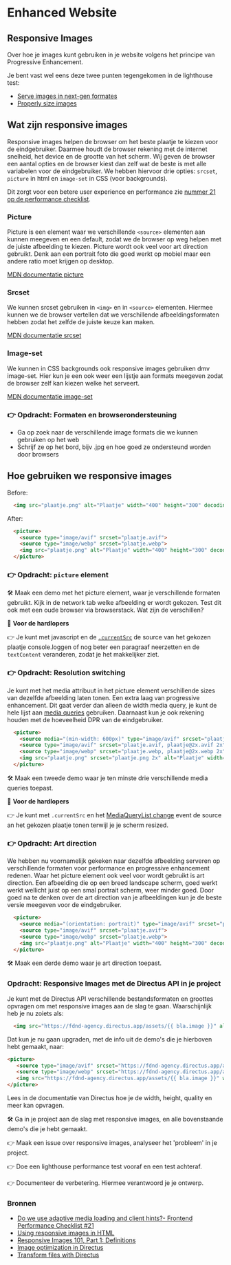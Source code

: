 # Enhanced Website

## Responsive Images
Over hoe je images kunt gebruiken in je website volgens het principe van Progressive Enhancement.

Je bent vast wel eens deze twee punten tegengekomen in de lighthouse test:
- [Serve images in next-gen formates](https://developer.chrome.com/docs/lighthouse/performance/uses-webp-images)
- [Properly size images](https://developer.chrome.com/docs/lighthouse/performance/uses-responsive-images)

## Wat zijn responsive images

Responsive images helpen de browser om het beste plaatje te kiezen voor de eindgebruiker. Daarmee houdt de browser rekening met de internet snelheid, het device en de grootte van het scherm. Wij geven de browser een aantal opties en de browser kiest dan zelf wat de beste is met alle variabelen voor de eindgebruiker. We hebben hiervoor drie opties: `srcset`, `picture` in html en `image-set` in CSS (voor backgrounds).

Dit zorgt voor een betere user experience en performance zie [nummer 21 op de performance checklist](https://www.smashingmagazine.com/2021/01/front-end-performance-2021-free-pdf-checklist/#assets-optimizations).

### Picture

Picture is een element waar we verschillende `<source>` elementen aan kunnen meegeven en een default, zodat we de browser op weg helpen met de juiste afbeelding te kiezen. Picture wordt ook veel voor art direction gebruikt. Denk aan een portrait foto die goed werkt op mobiel maar een andere ratio moet krijgen op desktop. 

[MDN documentatie picture](https://developer.mozilla.org/en-US/docs/Web/HTML/Reference/Elements/picture)

### Srcset

We kunnen srcset gebruiken in `<img>` en in `<source>` elementen. Hiermee kunnen we de browser vertellen dat we verschillende afbeeldingsformaten hebben zodat het zelfde de juiste keuze kan maken.

[MDN documentatie srcset](https://developer.mozilla.org/en-US/docs/Web/API/HTMLImageElement/srcset)

### Image-set

We kunnen in CSS backgrounds ook responsive images gebruiken dmv image-set. Hier kun je een ook weer een lijstje aan formats meegeven zodat de browser zelf kan kiezen welke het serveert. 

[MDN documentatie image-set](https://developer.mozilla.org/en-US/docs/Web/CSS/image/image-set)

### 👉 Opdracht: Formaten en browserondersteuning
- Ga op zoek naar de verschillende image formats ​die we kunnen gebruiken op het web​
- Schrijf ze op het bord, bijv .jpg​ en hoe goed ze ondersteund worden door browsers​

## Hoe gebruiken we responsive images

Before:
```html
  <img src="plaatje.png" alt="Plaatje" width="400" height="300" decoding="async">
```

After:
```html
  <picture>
    <source type="image/avif" srcset="plaatje.avif">
    <source type="image/webp" srcset="plaatje.webp">
    <img src="plaatje.png" alt="Plaatje" width="400" height="300" decoding="async">
  </picture>
```

### 👉 Opdracht: `picture` element

🛠️ Maak een demo met het picture element, waar je verschillende formaten gebruikt. Kijk in de network tab welke afbeelding er wordt gekozen. Test dit ook met een oude browser via browserstack. Wat zijn de verschillen?

💪 **Voor de hardlopers**

👉 Je kunt met javascript en de [`.currentSrc`](https://developer.mozilla.org/en-US/docs/Web/API/HTMLImageElement/currentSrc) de source van het gekozen plaatje console.loggen of nog beter een paragraaf neerzetten en de `textContent` veranderen, zodat je het makkelijker ziet.

###  👉 Opdracht: Resolution switching

Je kunt met het media attribuut in het picture element verschillende sizes van dezelfde afbeelding laten tonen. Een extra laag van progressive enhancement. Dit gaat verder dan alleen de width media query, je kunt de hele lijst aan [media queries](https://developer.mozilla.org/en-US/docs/Web/CSS/CSS_media_queries/Using_media_queries) gebruiken. Daarnaast kun je ook rekening houden met de hoeveelheid DPR van de eindgebruiker. 

```html
  <picture>
    <source media="(min-width: 600px)" type="image/avif" srcset="plaatje-groot.avif">
    <source type="image/avif" srcset="plaatje.avif, plaatje@2x.avif 2x">
    <source type="image/webp" srcset="plaatje.webp, plaatje@2x.webp 2x">
    <img src="plaatje.png" srcset="plaatje.png 2x" alt="Plaatje" width="400" height="300" decoding="async">
  </picture>
```

🛠️ Maak een tweede demo waar je ten minste drie verschillende media queries toepast.

💪 **Voor de hardlopers**

👉 Je kunt met `.currentSrc` en het [MediaQueryList change](https://developer.mozilla.org/en-US/docs/Web/API/MediaQueryList/change_event) event de source an het gekozen plaatje tonen terwijl je je scherm resized. 


### 👉 Opdracht: Art direction

We hebben nu voornamelijk gekeken naar dezelfde afbeelding serveren op verschillende formaten voor performance en progressive enhancement redenen. Waar het picture element ook veel voor wordt gebruikt is art direction. Een afbeelding die op een breed landscape scherm, goed werkt werkt wellicht juist op een smal portrait scherm, weer minder goed. Door goed na te denken over de art direction van je afbeeldingen kun je de beste versie meegeven voor de eindgebruiker.

```html
  <picture>
    <source media="(orientation: portrait)" type="image/avif" srcset="plaatje-portait.avif" width="300" height="400">
    <source type="image/avif" srcset="plaatje.avif">
    <source type="image/webp" srcset="plaatje.webp">
    <img src="plaatje.png" alt="Plaatje" width="400" height="300" decoding="async">
  </picture>
```

🛠️ Maak een derde demo waar je art direction toepast. 


### Opdracht: Responsive Images met de Directus API in je project

Je kunt met de Directus API verschillende bestandsformaten en groottes opvragen om met responsive images aan de slag te gaan. Waarschijnlijk heb je nu zoiets als:

```html
  <img src="https://fdnd-agency.directus.app/assets/{{ bla.image }}" alt="alt text">
```

Dat kun je nu gaan upgraden, met de info uit de demo's die je hierboven hebt gemaakt, naar:

```html
<picture>
   <source type="image/avif" srcset="https://fdnd-agency.directus.app/assets/{{ bla.image }}?format=avif">
   <source type="image/webp" srcset="https://fdnd-agency.directus.app/assets{{ bla.image }}?format=webp">
   <img src="https://fdnd-agency.directus.app/assets/{{ bla.image }}" width="" height="" alt="alt text">
</picture>
```

Lees in de documentatie van Directus hoe je de width, height, quality en meer kan opvragen.

🛠️ Ga in je project aan de slag met responsive images, en alle bovenstaande demo's die je hebt gemaakt.

👉 Maak een issue over responsive images, analyseer het 'probleem' in je project.

👉 Doe een lighthouse performance test vooraf en een test achteraf.

👉 Documenteer de verbetering. Hiermee verantwoord je je ontwerp.

### Bronnen

- [Do we use adaptive media loading and client hints?- Frontend Performance Checklist #21](https://www.smashingmagazine.com/2021/01/front-end-performance-2021-free-pdf-checklist/#21)
- [Using responsive images in HTML](https://developer.mozilla.org/en-US/docs/Web/HTML/Guides/Responsive_images)
- [Responsive Images 101, Part 1: Definitions](https://cloudfour.com/thinks/responsive-images-101-definitions/)
- [Image optimization in Directus](https://learndirectus.com/image-optimization-in-directus/)
- [Transform files with Directus](https://directus.io/docs/guides/files/transform)
